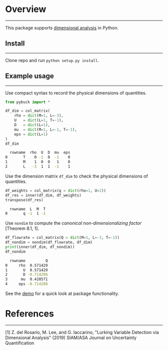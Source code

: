 # Overview

---

This package supports [dimensional
analysis](https://en.wikipedia.org/wiki/Dimensional_analysis) in Python.

## Install

---

Clone repo and run `python setup.py install`.

## Example usage

---

Use compact syntax to record the physical dimensions of quantities.

```python
from pybuck import *

df_dim = col_matrix(
    rho = dict(M=1, L=-3),
    U   = dict(L=1, T=-1),
    D   = dict(L=1),
    mu  = dict(M=1, L=-1, T=-1),
    eps = dict(L=1)
)
df_dim
```

```bash
  rowname  rho  U  D  mu  eps
0       T    0 -1  0  -1    0
1       M    1  0  0   1    0
2       L   -3  1  1  -1    1
```

Use the dimension matrix `df_dim` to check the physical dimensions of quantities.

```python
df_weights = col_matrix(q = dict(rho=1, U=2))
df_res = inner(df_dim, df_weights)
transpose(df_res)
```

```bash
  rowname  L  M  T
0       q -1  1 -2
```

Use `nondim` to compute the *canonical non-dimensionalizing factor* [Theorem 8.1, 1].

```python
df_flowrate = col_matrix(Q = dict(M=1, L=-3, T=-1))
df_nondim = nondim(df_flowrate, df_dim)
print(inner(df_dim, df_nondim))
df_nondim
```

```bash
  rowname         Q
0     rho  0.571429
1       U  0.571429
2       D -0.714286
3      mu  0.428571
4     eps -0.714286
```

See the
[demo](https://github.com/zdelrosario/pybuck/blob/master/examples/quick_demo.ipynb)
for a quick look at package functionality.

# References

---

[1] Z. del Rosario, M. Lee, and G. Iaccarino, "Lurking Variable Detection via Dimensional Analysis" (2019) SIAM/ASA Journal on Uncertainty Quantification
